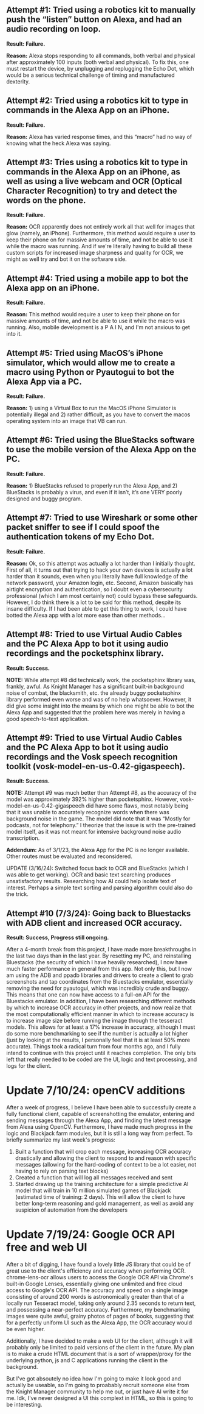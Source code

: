 ## Attempt #1: Tried using a robotics kit to manually push the “listen” button on Alexa, and had an audio recording on loop.

**Result: Failure.** 

**Reason:** Alexa stops responding to all commands, both verbal and physical after approximately 100 inputs (both verbal and physical). To fix this, one must restart the device, by unplugging and replugging the Echo Dot, which would be a serious technical challenge of timing and manufactured dexterity.

## Attempt #2: Tried using a robotics kit to type in commands in the Alexa App on an iPhone.

**Result: Failure.**

**Reason:** Alexa has varied response times, and this “macro” had no way of knowing what the heck Alexa was saying.

## Attempt #3: Tries using a robotics kit to type in commands in the Alexa App on an iPhone, as well as using a live webcam and OCR (Optical Character Recognition) to try and detect the words on the phone.

**Result: Failure.**

**Reason:** OCR apparently does not entirely work all that well for images that glow (namely, an iPhone). Furthermore, this method would require a user to keep their phone on for massive amounts of time, and not be able to use it while the macro was running. And if we're literally having to build all these custom scripts for increased image sharpness and quality for OCR, we might as well try and bot it on the software side.

## Attempt #4: Tried using a mobile app to bot the Alexa app on an iPhone.

**Result: Failure.**

**Reason:** This method would require a user to keep their phone on for massive amounts of time, and not be able to use it while the macro was running. Also, mobile development is a P A I N, and I'm not anxious to get into it.

## Attempt #5: Tried using MacOS’s iPhone simulator, which would allow me to create a macro using Python or Pyautogui to bot the Alexa App via a PC.

**Result: Failure.**

**Reason:** 1) using a Virtual Box to run the MacOS iPhone Simulator is potentially illegal and 2) rather difficult, as you have to convert the macos operating system into an image that VB can run.

## Attempt #6: Tried using the BlueStacks software to use the mobile version of the Alexa App on the PC.

**Result: Failure.**

**Reason:** 1) BlueStacks refused to properly run the Alexa App, and 2) BlueStacks is probably a virus, and even if it isn’t, it’s one VERY poorly designed and buggy program.

## Attempt #7: Tried to use Wireshark or some other packet sniffer to see if I could spoof the authentication tokens of my Echo Dot.

**Result: Failure.**

**Reason:** Ok, so this attempt was actually a lot harder than I initially thought. First of all, it turns out that trying to hack your own devices is actually a lot harder than it sounds, even when you literally have full knowledge of the network password, your Amazon login, etc. Second, Amazon basically has airtight encryption and authentication, so I doubt even a cybersecurity professional (which I am most certainly not)  could bypass these safeguards. However, I do think there is a lot to be said for this method, despite its insane difficulty. If I had been able to get this thing to work, I could have botted the Alexa app with a lot more ease than other methods...

## Attempt #8: Tried to use Virtual Audio Cables and the PC Alexa App to bot it using audio recordings and the pocketsphinx library.

**Result: Success.**

**NOTE:** While attempt #8 did technically work, the pocketsphinx library was, frankly, awful. As Knight Manager has a significant built-in background noise of combat, the blacksmith, etc. the already buggy pocketsphinx library performed even worse and was of no help whatsoever. However, it did give some insight into the means by which one might be able to bot the Alexa App and suggested that the problem here was merely in having a good speech-to-text application.

## Attempt #9: Tried to use Virtual Audio Cables and the PC Alexa App to bot it using audio recordings and the Vosk speech recognition toolkit (vosk-model-en-us-0.42-gigaspeech).

**Result: Success.**

**NOTE:** Attempt #9 was much better than Attempt #8, as the accuracy of the model was approximately 392% higher than pocketsphinx. However, vosk-model-en-us-0.42-gigaspeech did have some flaws, most notably being that it was unable to accurately recognize words when there was background noise in the game. The model did note that it was “Mostly for podcasts, not for telephony.”  I theorize that the issue is with the pre-trained model itself, as it was not meant for intensive background noise audio transcription.

**Addendum:** As of 3/1/23, the Alexa App for the PC is no longer available. Other routes must be evaluated and reconsidered. 

UPDATE (3/16/24): Switched focus back to OCR and BlueStacks (which I was able to get working). OCR and basic text searching produces unsatisfactory results. Researching how AI could help isolate text of interest. Perhaps a simple text sorting and parsing algorithm could also do the trick.

## Attempt #10 (7/3/24): Going back to Bluestacks with ADB client and increased OCR accuracy.

**Result: Success, Progress still ongoing.**

After a 4-month break from this project, I have made more breakthroughs in the last two days than in the last year. By resetting my PC, and reinstalling Bluestacks (the security of which I have heavily researched), I now have much faster performance in general from this app. Not only this, but I now am using the ADB and ppadb libraries and drivers to create a client to grab screenshots and tap coordinates from the Bluestacks emulator, essentially removing the need for pyautogui, which was incredibly crude and buggy. This means that one can now have access to a full-on API for the Bluestacks emulator. In addition, I have been researching different methods by which to increase OCR accuracy in other projects, and now realize that the most computationally efficient manner in which to increase accuracy is to increase image size before running the image through the tesseract models. This allows for at least a 17% increase in accuracy, although I must do some more benchmarking to see if the number is actually a lot higher (just by looking at the results, I personally feel that it is at least 50% more accurate). Things took a radical turn from four months ago, and I fully intend to continue with this project until it reaches completion. The only bits left that really needed to be coded are the UI, logic  and text processing, and logs for the client.

# Update 7/10/24: openCV additions

After a week of progress, I believe I have been able to successfully create a fully functional client, capable of screenshotting the emulator, entering and sending messages through the Alexa App, and finding the latest message from Alexa using OpenCV. Furthermore, I have made much progress in the logic and Blackjack farm modules, but it is still a long way from perfect. To briefly summarize my last week's progress:

1. Built a function that will crop each message, increasing OCR accuracy drastically and allowing the client to respond to and reason with specific messages (allowing for the hard-coding of context to be a lot easier, not having to rely on parsing text blocks)
2. Created a function that will log all messages received and sent
3. Started drawing up the training architecture for a simple predictive AI model that will train in 10 million simulated games of Blackjack (estimated time of training: 2 days). This will allow the client to have better long-term reasoning and gold management, as well as avoid any suspicion of automation from the developers

# Update 7/19/24: Google OCR API free and web UI

After a bit of digging, I have found a lovely little JS library that could be of great use to the client's efficiency and accuracy when performing OCR. chrome-lens-ocr allows users to access the Google OCR API via Chrome's built-in Google Lenses, essentially giving one unlimited and free cloud access to Google's OCR API. The accuracy and speed on a single image consisting of around 200 words is astronomically greater than that of a locally run Tesseract model, taking only around 2.35 seconds to return text, and possessing a near-perfect accuracy. Furthermore, my benchmarking images were quite awful, grainy photos of pages of books, suggesting that for a perfectly uniform UI such as the Alexa App, the OCR accuracy would be even higher. 

Additionally, I have decided to make a web UI for the client, although it will probably only be limited to paid versions of the client in the future. My plan is to make a crude HTML document that is a sort of wrapper/proxy for the underlying python, js and C applications running the client in the background.

But I've got absoutely no idea how I'm going to make it look good and actually be useable, so I'm going to proabably recruit someone else from the Knight Manager community to help me out, or just have AI write it for me. Idk, I've never designed a UI this complext in HTML, so this is going to be interesting.
